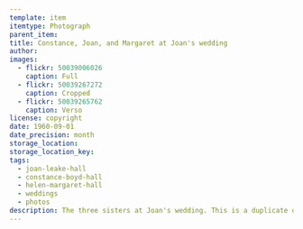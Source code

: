 ```yaml
---
template: item
itemtype: Photograph
parent_item: 
title: Constance, Joan, and Margaret at Joan's wedding
author: 
images:
  - flickr: 50039006026
    caption: Full
  - flickr: 50039267272
    caption: Cropped
  - flickr: 50039265762
    caption: Verso
license: copyright
date: 1960-09-01
date_precision: month
storage_location: 
storage_location_key: 
tags:
  - joan-leake-hall
  - constance-boyd-hall
  - helen-margaret-hall
  - weddings
  - photos
description: The three sisters at Joan's wedding. This is a duplicate of Item 66.
---
```

